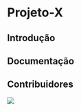# Projeto-X
## Introdução

## Documentação

## Contribuidores
<a href="https://github.com/seconds4decay/Projeto-X/graphs/contributors">
  <img src="https://contrib.rocks/image?repo=seconds4decay/Projeto-X"/>
</a>
